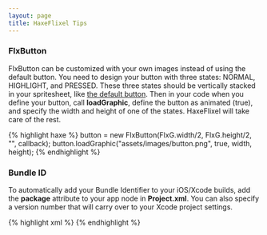 ```yaml
---
layout: page
title: HaxeFlixel Tips
---
```


### FlxButton
FlxButton can be customized with your own images instead of using the default button. You need to design your button with three states: NORMAL, HIGHLIGHT, and PRESSED. These three states should be vertically stacked in your spritesheet, like [the default button](https://github.com/HaxeFlixel/flixel/blob/dev/assets/images/ui/button.png). Then in your code when you define your button, call **loadGraphic**, define the button as animated (true), and specify the width and height of one of the states. HaxeFlixel will take care of the rest.

{% highlight haxe %}
button = new FlxButton(FlxG.width/2, FlxG.height/2, "", callback);
button.loadGraphic("assets/images/button.png", true, width, height);
{% endhighlight %}


### Bundle ID
To automatically add your Bundle Identifier to your iOS/Xcode builds, add the **package** attribute to your app node in **Project.xml**. You can also specify a version number that will carry over to your Xcode project settings.

{% highlight xml %}
<app title="spaceSpuds" file="spaceSpuds" main="Main" version="0.1.1" company="jonathanHirz" package="com.jonathanHirz.spaceSpuds" />
{% endhighlight %}
